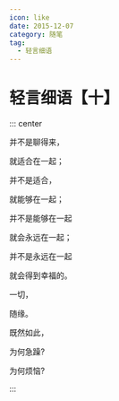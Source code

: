 ```yaml
---
icon: like
date: 2015-12-07
category: 随笔
tag:
  - 轻言细语
---
```


# 轻言细语【十】

::: center

并不是聊得来，

就适合在一起；

并不是适合，

就能够在一起；

并不是能够在一起

就会永远在一起；

并不是永远在一起

就会得到幸福的。

一切，

随缘。

既然如此，

为何急躁?

为何烦恼?

:::
